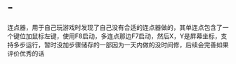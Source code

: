 # -
连点器，用于自己玩游戏时发现了自己没有合适的连点器做的，其单连点包含了一个键位加鼠标左键，使用F8启动，多连点那边F7启动，然后X，Y是屏幕坐标，支持多步运行，暂时没加步骤储存的一部因为一天内做的没时间修，后续会完善如果评价优秀的话

